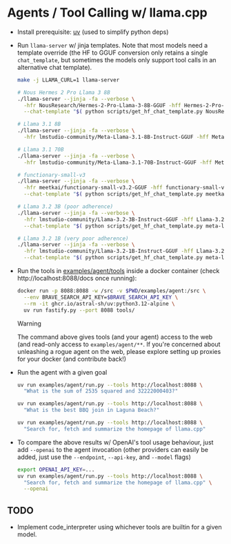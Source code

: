 # Agents / Tool Calling w/ llama.cpp

- Install prerequisite: [uv](https://docs.astral.sh/uv/) (used to simplify python deps)

- Run `llama-server` w/ jinja templates. Note that most models need a template override (the HF to GGUF conversion only retains a single `chat_template`, but sometimes the models only support tool calls in an alternative chat template).

  ```bash
  make -j LLAMA_CURL=1 llama-server

  # Nous Hermes 2 Pro Llama 3 8B
  ./llama-server --jinja -fa --verbose \
    -hfr NousResearch/Hermes-2-Pro-Llama-3-8B-GGUF -hff Hermes-2-Pro-Llama-3-8B-Q8_0.gguf \
    --chat-template "$( python scripts/get_hf_chat_template.py NousResearch/Hermes-2-Pro-Llama-3-8B tool_use )"

  # Llama 3.1 8B
  ./llama-server --jinja -fa --verbose \
    -hfr lmstudio-community/Meta-Llama-3.1-8B-Instruct-GGUF -hff Meta-Llama-3.1-8B-Instruct-Q5_K_M.gguf

  # Llama 3.1 70B
  ./llama-server --jinja -fa --verbose \
    -hfr lmstudio-community/Meta-Llama-3.1-70B-Instruct-GGUF -hff Meta-Llama-3.1-70B-Instruct-Q4_K_M.gguf

  # functionary-small-v3
  ./llama-server --jinja -fa --verbose \
    -hfr meetkai/functionary-small-v3.2-GGUF -hff functionary-small-v3.2.Q4_0.gguf \
    --chat-template "$( python scripts/get_hf_chat_template.py meetkai/functionary-medium-v3.2 )"

  # Llama 3.2 3B (poor adherence)
  ./llama-server --jinja -fa --verbose \
    -hfr lmstudio-community/Llama-3.2-3B-Instruct-GGUF -hff Llama-3.2-3B-Instruct-Q6_K_L.gguf \
    --chat-template "$( python scripts/get_hf_chat_template.py meta-llama/Llama-3.2-3B-Instruct )"

  # Llama 3.2 1B (very poor adherence)
  ./llama-server --jinja -fa --verbose \
    -hfr lmstudio-community/Llama-3.2-1B-Instruct-GGUF -hff Llama-3.2-1B-Instruct-Q4_K_M.gguf \
    --chat-template "$( python scripts/get_hf_chat_template.py meta-llama/Llama-3.2-3B-Instruct )"
  ```

- Run the tools in [examples/agent/tools](./examples/agent/tools) inside a docker container (check http://localhost:8088/docs once running):

  ```bash
  docker run -p 8088:8088 -w /src -v $PWD/examples/agent:/src \
    --env BRAVE_SEARCH_API_KEY=$BRAVE_SEARCH_API_KEY \
    --rm -it ghcr.io/astral-sh/uv:python3.12-alpine \
    uv run fastify.py --port 8088 tools/
  ```

  > [!WARNING]
  > The command above gives tools (and your agent) access to the web (and read-only access to `examples/agent/**`. If you're concerned about unleashing a rogue agent on the web, please explore setting up proxies for your docker (and contribute back!)

- Run the agent with a given goal

  ```bash
  uv run examples/agent/run.py --tools http://localhost:8088 \
    "What is the sum of 2535 squared and 32222000403?"

  uv run examples/agent/run.py --tools http://localhost:8088 \
    "What is the best BBQ join in Laguna Beach?"

  uv run examples/agent/run.py --tools http://localhost:8088 \
    "Search for, fetch and summarize the homepage of llama.cpp"
  ```

- To compare the above results w/ OpenAI's tool usage behaviour, just add `--openai` to the agent invocation (other providers can easily be added, just use the `--endpoint`, `--api-key`, and `--model` flags)

  ```bash
  export OPENAI_API_KEY=...
  uv run examples/agent/run.py --tools http://localhost:8088 \
    "Search for, fetch and summarize the homepage of llama.cpp" \
    --openai
  ```

## TODO

- Implement code_interpreter using whichever tools are builtin for a given model.
